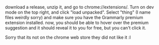 download a release, unzip it, and go to chrome://extensions/. Turn on dev mode on the top right, and click "load unpacked". Select "thing" (I name files weirdly sorry) and make sure you have the Grammarly premium extension installed. now, you should be able to hover over the premium suggestion and it should reveal it to you for free, but you can't click it.


Sorry that its not on the chrome web store they did not like it :l
